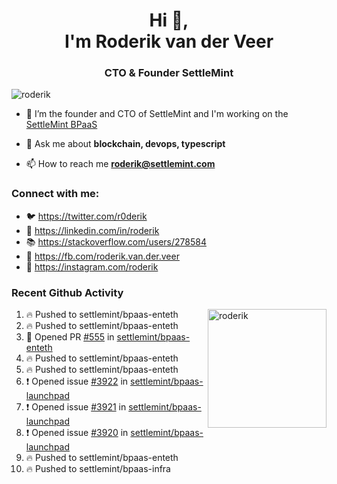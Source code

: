 <h1 align="center">Hi 👋,<br/> I'm Roderik van der Veer</h1>
<h3 align="center">CTO & Founder SettleMint</h3>

<p align="left"> <img src="https://komarev.com/ghpvc/?username=roderik" alt="roderik" /> </p>

- 🔭 I’m the founder and CTO of SettleMint and I'm working on the [SettleMint BPaaS](https://settlemint.com)

- 💬 Ask me about **blockchain, devops, typescript**

- 📫 How to reach me **roderik@settlemint.com**



### Connect with me:

- 🐦 https://twitter.com/r0derik
- 🏢 https://linkedin.com/in/roderik
- 📚 https://stackoverflow.com/users/278584
- 🙊 https://fb.com/roderik.van.der.veer
- 📸 https://instagram.com/roderik

### Recent Github Activity
<img src="https://github-readme-stats.vercel.app/api?username=roderik&show_icons=true&count_private=true" alt="roderik" align="right" height="190" />

<!--START_SECTION:activity-->
1. 🔥 Pushed to settlemint/bpaas-enteth
2. 🔥 Pushed to settlemint/bpaas-enteth
3. 💪 Opened PR [#555](https://github.com/settlemint/bpaas-enteth/pull/555) in [settlemint/bpaas-enteth](https://github.com/settlemint/bpaas-enteth)
4. 🔥 Pushed to settlemint/bpaas-enteth
5. 🔥 Pushed to settlemint/bpaas-enteth
6. ❗️ Opened issue [#3922](https://github.com/settlemint/bpaas-launchpad/issues/3922) in [settlemint/bpaas-launchpad](https://github.com/settlemint/bpaas-launchpad)
7. ❗️ Opened issue [#3921](https://github.com/settlemint/bpaas-launchpad/issues/3921) in [settlemint/bpaas-launchpad](https://github.com/settlemint/bpaas-launchpad)
8. ❗️ Opened issue [#3920](https://github.com/settlemint/bpaas-launchpad/issues/3920) in [settlemint/bpaas-launchpad](https://github.com/settlemint/bpaas-launchpad)
9. 🔥 Pushed to settlemint/bpaas-enteth
10. 🔥 Pushed to settlemint/bpaas-infra
<!--END_SECTION:activity-->
